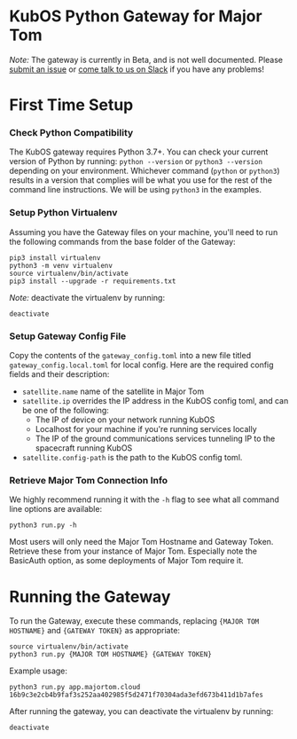 # KubOS Python Gateway for Major Tom

*Note:* The gateway is currently in Beta, and is not well documented.
Please [submit an issue](https://github.com/kubos/kubos-gateway/issues/new) or
[come talk to us on Slack](https://slack.kubos.com) if you have any problems!

# First Time Setup

### Check Python Compatibility
The KubOS gateway requires Python 3.7+.
You can check your current version of Python by running:
`python --version` or `python3 --version` depending on your environment.
Whichever command (`python` or `python3`) results in a version that complies will be what you use for the rest of the command line instructions.
We will be using `python3` in the examples.

### Setup Python Virtualenv
Assuming you have the Gateway files on your machine, you'll need to run the following commands from the base folder of the Gateway:

```shell
pip3 install virtualenv
python3 -m venv virtualenv
source virtualenv/bin/activate
pip3 install --upgrade -r requirements.txt
```

*Note:* deactivate the virtualenv by running:
```shell
deactivate
```

### Setup Gateway Config File
Copy the contents of the `gateway_config.toml` into a new file titled `gateway_config.local.toml` for local config.
Here are the required config fields and their description:

- `satellite.name` name of the satellite in Major Tom
- `satellite.ip` overrides the IP address in the KubOS config toml, and can be one of the following:
  - The IP of device on your network running KubOS
  - Localhost for your machine if you're running services locally
  - The IP of the ground communications services tunneling IP to the spacecraft running KubOS
- `satellite.config-path` is the path to the KubOS config toml.

### Retrieve Major Tom Connection Info
We highly recommend running it with the `-h` flag to see what all command line options are available:
```shell
python3 run.py -h
```
Most users will only need the Major Tom Hostname and Gateway Token.
Retrieve these from your instance of Major Tom.
Especially note the BasicAuth option, as some deployments of Major Tom require it.

# Running the Gateway
To run the Gateway, execute these commands,
replacing `{MAJOR TOM HOSTNAME}` and `{GATEWAY TOKEN}` as appropriate:

```shell
source virtualenv/bin/activate
python3 run.py {MAJOR TOM HOSTNAME} {GATEWAY TOKEN}
```

Example usage:

```shell
python3 run.py app.majortom.cloud 16b9c3e2cb4b9faf3s252aa402985f5d2471f70304ada3efd673b411d1b7afes
```

After running the gateway, you can deactivate the virtualenv by running:
```shell
deactivate
```

